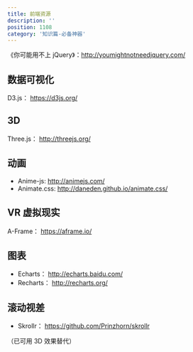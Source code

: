 ```yaml
---
title: 前端资源
description: ''
position: 1108
category: '知识篇-必备神器'
---
```


《你可能用不上 jQuery》：<http://youmightnotneedjquery.com/>

## 数据可视化

D3.js： <https://d3js.org/>

## 3D

Three.js： <http://threejs.org/>

## 动画

- Anime-js: <http://animejs.com/>
- Animate.css: <http://daneden.github.io/animate.css/>

<adsbygoogle></adsbygoogle>

## VR 虚拟现实

A-Frame： <https://aframe.io/>

## 图表

- Echarts： <http://echarts.baidu.com/>
- Recharts： <http://recharts.org/>

## 滚动视差

- Skrollr： <https://github.com/Prinzhorn/skrollr>

（已可用 3D 效果替代）
